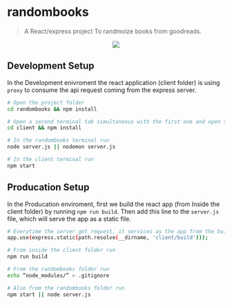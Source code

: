 # randombooks

> A React/express project
> To randmoize books from goodreads.

<p align="center">
  <img src="https://i.imgur.com/lOWmsUT.gif">
</p>

## Development Setup

In the Development enivroment the react application (client folder) is using `proxy` to consume the api request coming from the express server.

``` bash
# Open the project folder
cd randombooks && npm install

# Open a second terminal tab simultaneous with the first one and open the client folder
cd client && npm install

# In the randombooks terminal run
node server.js || nodemon server.js

# In the client terminal run
npm start
```

## Producation Setup

In the Producation enviroment, first we build the react app (from Inside the client folder) by running `npm run build`. Then add this line to the `server.js` file, which will serve the app as a static file.

``` bash
# Everytime the server get request, it services as the app from the build folder
app.use(express.static(path.resolve(__dirname, 'client/build')));
```

``` bash
# From inside the client folder run
npm run build

# From the randombooks folder run
echo “node_modules/” > .gitignore

# Also from the randombooks folder run
npm start || node server.js

```
